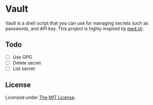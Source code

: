 # Vault
Vault is a shell script that you can use for managing secrets such as passwords, and API key. This project is highly inspired by [pwd.sh](https://github.com/drduh/pwd.sh).

## Todo
- [ ] Use GPG
- [ ] Delete secret
- [ ] List secret

## License
Licensed under [The MIT License](https://github.com/maarlf/vault/blob/master/LICENSE).
